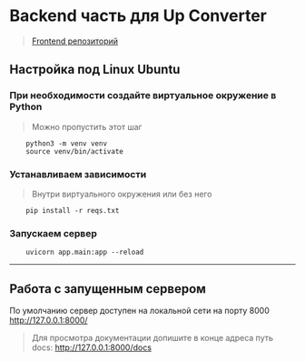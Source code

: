 # Backend часть для Up Converter
> [Frontend репозиторий](https://github.com/TimofeyTst/up_converter_frontend) 
## Настройка под Linux Ubuntu
### При необходимости создайте виртуальное окружение в Python
> Можно пропустить этот шаг
```
    python3 -m venv venv
    source venv/bin/activate
```
### Устанавливаем зависимости
> Внутри виртуального окружения или без него
```
    pip install -r reqs.txt
```
### Запускаем сервер
```
    uvicorn app.main:app --reload
```

------
## Работа с запущенным сервером
По умолчанию сервер доступен на локальной сети на порту 8000
http://127.0.0.1:8000/
> Для просмотра документации допишите в конце адреса путь docs:
> http://127.0.0.1:8000/docs